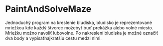 # PaintAndSolveMaze
Jednoduchý program na kreslenie bludiska, bludisko je reprezentované mriežkou kde každý
štvorec možebyť buď prekážka alebo volné miesto. Mriežku možno navoliť lubovolne. Po nakreslení bludiska
je možné označiť dva body a vypísaťnajkratšiu cestu medzi nimi.
